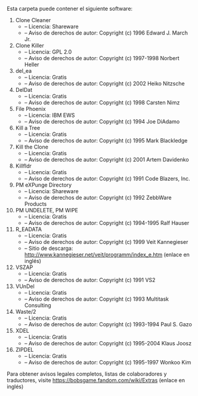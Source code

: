 ﻿Esta carpeta puede contener el siguiente software:

1. Clone Cleaner
   - – Licencia: Shareware
   - – Aviso de derechos de autor: Copyright (c) 1996 Edward J. March Jr.
2. Clone Killer
   - – Licencia: GPL 2.0
   - – Aviso de derechos de autor: Copyright (c) 1997-1998 Norbert Heller
3. del_ea
   - – Licencia: Gratis
   - – Aviso de derechos de autor: Copyright (c) 2002 Heiko Nitzsche
4. DelDat
   - – Licencia: Gratis
   - – Aviso de derechos de autor: Copyright (c) 1998 Carsten Nimz
5. File Phoenix
   - – Licencia: IBM EWS
   - – Aviso de derechos de autor: Copyright (c) 1994 Joe DiAdamo
6. Kill a Tree
   - – Licencia: Gratis
   - – Aviso de derechos de autor: Copyright (c) 1995 Mark Blackledge
7. Kill the Clone
   - – Licencia: Gratis
   - – Aviso de derechos de autor: Copyright (c) 2001 Artem Davidenko
8. Killfldr
   - – Licencia: Gratis
   - – Aviso de derechos de autor: Copyright (c) 1991 Code Blazers, Inc.
9. PM eXPunge Directory
   - – Licencia: Shareware
   - – Aviso de derechos de autor: Copyright (c) 1992 ZebbWare Products
10. PM UNDELETE, PM WIPE
    - – Licencia: Gratis
    - – Aviso de derechos de autor: Copyright (c) 1994-1995 Ralf Hauser
11. R_EADATA
    - – Licencia: Gratis
    - – Aviso de derechos de autor: Copyright (c) 1999 Veit Kannegieser
    - – Sitio de descarga: http://www.kannegieser.net/veit/programm/index_e.htm (enlace en inglés)
12. VSZAP
    - – Licencia: Gratis
    - – Aviso de derechos de autor: Copyright (c) 1991 VS2
13. VUnDel
    - – Licencia: Gratis
    - – Aviso de derechos de autor: Copyright (c) 1993 Multitask Consulting
14. Waste/2
    - – Licencia: Gratis
    - – Aviso de derechos de autor: Copyright (c) 1993-1994 Paul S. Gazo
15. XDEL
    - – Licencia: Gratis
    - – Aviso de derechos de autor: Copyright (c) 1995-2004 Klaus Joosz
16. ZIPDEL
    - – Licencia: Gratis
    - – Aviso de derechos de autor: Copyright (c) 1995-1997 Wonkoo Kim

Para obtener avisos legales completos, listas de colaboradores y traductores, visite https://bobsgame.fandom.com/wiki/Extras (enlace en inglés)
